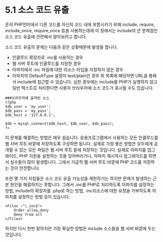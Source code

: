 # 5.1 소스 코드 유출
 흔히 PHP언어에서 다른 코드를 자신의 코드 내에 포함시키기 위해 include, require, include_once, require_once 등을 사용하는데에 이 장에서는 include의 큰 문제점인 소스 코드 유출에 관련해서 알아보려고 합니다.

소스 코드 유출의 문제는 다음과 같은 상황때문에 발생을 합니다.
 - 인클루드 확장자로 .inc를 사용하는 경우
 - 웹 서버 루트에 인클루드를 지정한 경우
 - 아파치에서 .inc 파일에 대한 리소스 타입을 지정하지 않은 경우
 - 아파치의 DefaultType 설정이 text/plain인 경우
위 목록에 해당하면 URL을 통해서 include에 접근할 수 있습니다. 심한 경우에는 include를 PHP가 실행하지 않고 일반 텍스트로 처리한다면 사용자 브라우저에 소스 코드가 표시될 수도 있습니다.
```
###브라우저에 출력된 소스
<?php
$db_user = 'my_user';
$db_pass = 'my_pass';
$db_host = '127.0.0.1';

$db = mysql_connect($db_host, $db_user, $db_pass);
?>
```
이 문제를 해결하는 방법은 매우 쉽습니다. 응용프로그램에서 사용하는 모든 인클루드를 웹 서버 루트 바깥에 저장하도록 구성하면 됩니다. 실제로 가장 좋은 방법은 모두에게 공개될 수 있는 모든 파일은 웹 서버 루트 밑에 저장하는 것입니다.
 실제로 아파치를 업그레이드, PHP 지원을 설정하는 것을 잊어버리거나, 아파치 재시작시 업그레이드를 하면서 실수들이 많이 발생합니다. 그래서 가급적 웹 서버 루트 바깥에 PHP 코드를 저장하는 것이 안전합니다.

또한 몇 가지 지침들은 소스 코드 유출 가능성을 제한하기는 하지만 문제가 발생하는 근본 원인을 해결하지는 못합니다. 그래서 .inc를 PHP로 처리하도록 아파치를 설정하는 방법, include의 확장자를 .php로 하는 방법, .inc리소스에 대한 요청을 거부하도록 아파치를 설정하는 방법 등이 있습니다.
```
<Files ~"\.inc$">
    Order allow,deny
    Deny from all
</Files>
```
하지만 다시 한번 말하지만 가장 확실한 방법은 include 소스들을 웹 서버 바깥에 두는 것입니다.





